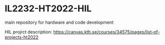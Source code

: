 # IL2232-HT2022-HIL
main repository for hardware and code development


HIL projrct description:
https://canvas.kth.se/courses/34575/pages/list-of-projects-ht2022
